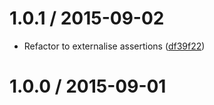 <!--mdast setext-->

<!--lint disable no-multiple-toplevel-headings-->

1.0.1 / 2015-09-02
==================

*   Refactor to externalise assertions ([df39f22](https://github.com/wooorm/unist-util-find-all-before/commit/df39f22))

1.0.0 / 2015-09-01
==================

